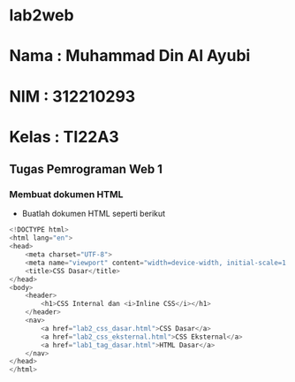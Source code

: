 # lab2web
# Nama : Muhammad Din Al Ayubi
# NIM : 312210293
# Kelas : TI22A3

## Tugas Pemrograman Web 1
### Membuat dokumen HTML
* Buatlah dokumen HTML seperti berikut
```python
<!DOCTYPE html>
<html lang="en">
<head>
    <meta charset="UTF-8">
    <meta name="viewport" content="width=device-width, initial-scale=1.0">
    <title>CSS Dasar</title>
</head>
<body>
    <header>
        <h1>CSS Internal dan <i>Inline CSS</i></h1>
    </header>
    <nav>
        <a href="lab2_css_dasar.html">CSS Dasar</a>
        <a href="lab2_css_eksternal.html">CSS Eksternal</a>
        <a href="lab1_tag_dasar.html">HTML Dasar</a>
    </nav>
</head>
</html>
```

